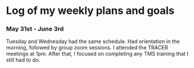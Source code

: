 # Log of my weekly plans and goals 
### May 31st - June 3rd
Tuesday and Wednesday had the same schedule. Had orientation in the morning, followed by group zoom sessions. I attended the TRACER meetings
at 1pm. After that, I focused on completing any TMS training that I still had to do. 


